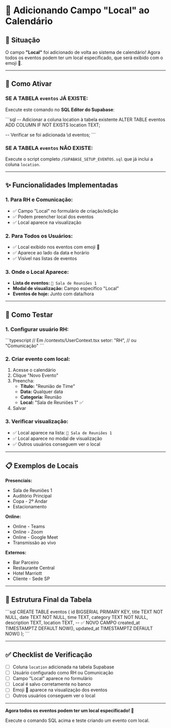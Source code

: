 # 📍 Adicionando Campo "Local" ao Calendário

## 🎯 Situação

O campo **"Local"** foi adicionado de volta ao sistema de calendário! Agora todos os eventos podem ter um local especificado, que será exibido com o emoji 📍.

---

## 🔧 Como Ativar

### **SE A TABELA `eventos` JÁ EXISTE:**

Execute este comando no **SQL Editor do Supabase**:

\`\`\`sql
-- Adicionar a coluna location à tabela existente
ALTER TABLE eventos ADD COLUMN IF NOT EXISTS location TEXT;

-- Verificar se foi adicionada
\d eventos;
\`\`\`

### **SE A TABELA `eventos` NÃO EXISTE:**

Execute o script completo `/SUPABASE_SETUP_EVENTOS.sql` que já inclui a coluna `location`.

---

## ✨ Funcionalidades Implementadas

### **1. Para RH e Comunicação:**
- ✅ Campo "Local" no formulário de criação/edição
- ✅ Podem preencher local dos eventos
- ✅ Local aparece na visualização

### **2. Para Todos os Usuários:**
- ✅ Local exibido nos eventos com emoji 📍
- ✅ Aparece ao lado da data e horário
- ✅ Visível nas listas de eventos

### **3. Onde o Local Aparece:**
- **Lista de eventos:** `📍 Sala de Reuniões 1`
- **Modal de visualização:** Campo específico "Local"
- **Eventos de hoje:** Junto com data/hora

---

## 🧪 Como Testar

### **1. Configurar usuário RH:**
\`\`\`typescript
// Em /contexts/UserContext.tsx
setor: "RH", // ou "Comunicação"
\`\`\`

### **2. Criar evento com local:**
1. Acesse o calendário
2. Clique "Novo Evento"
3. Preencha:
   - **Título:** "Reunião de Time"
   - **Data:** Qualquer data
   - **Categoria:** Reunião
   - **Local:** "Sala de Reuniões 1" ✅
4. Salvar

### **3. Verificar visualização:**
- ✅ Local aparece na lista: `📍 Sala de Reuniões 1`
- ✅ Local aparece no modal de visualização
- ✅ Outros usuários conseguem ver o local

---

## 📋 Exemplos de Locais

**Presenciais:**
- Sala de Reuniões 1
- Auditório Principal
- Copa - 2º Andar
- Estacionamento

**Online:**
- Online - Teams
- Online - Zoom
- Online - Google Meet
- Transmissão ao vivo

**Externos:**
- Bar Parceiro
- Restaurante Central
- Hotel Marriott
- Cliente - Sede SP

---

## 🔄 Estrutura Final da Tabela

\`\`\`sql
CREATE TABLE eventos (
  id BIGSERIAL PRIMARY KEY,
  title TEXT NOT NULL,
  date TEXT NOT NULL,
  time TEXT,
  category TEXT NOT NULL,
  description TEXT,
  location TEXT,           -- ✅ NOVO CAMPO
  created_at TIMESTAMPTZ DEFAULT NOW(),
  updated_at TIMESTAMPTZ DEFAULT NOW()
);
\`\`\`

---

## ✅ Checklist de Verificação

- [ ] Coluna `location` adicionada na tabela Supabase
- [ ] Usuário configurado como RH ou Comunicação
- [ ] Campo "Local" aparece no formulário
- [ ] Local é salvo corretamente no banco
- [ ] Emoji 📍 aparece na visualização dos eventos
- [ ] Outros usuários conseguem ver o local

---

**Agora todos os eventos podem ter um local especificado! 🎉**

Execute o comando SQL acima e teste criando um evento com local.
